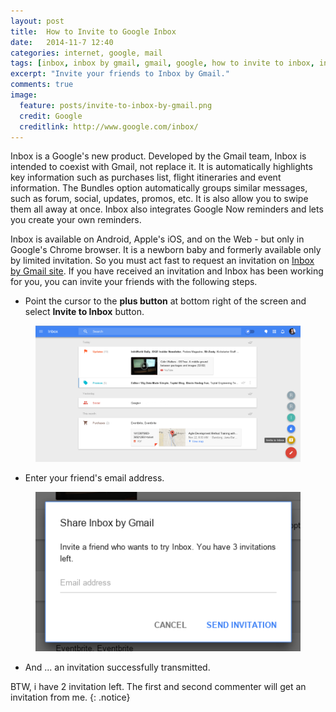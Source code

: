 ```yaml
---
layout: post
title:  How to Invite to Google Inbox
date:   2014-11-7 12:40
categories: internet, google, mail
tags: [inbox, inbox by gmail, gmail, google, how to invite to inbox, invite to inbox]
excerpt: "Invite your friends to Inbox by Gmail."
comments: true
image:
  feature: posts/invite-to-inbox-by-gmail.png
  credit: Google
  creditlink: http://www.google.com/inbox/
---
```


Inbox is a Google's new product. Developed by the Gmail team, Inbox is intended to coexist with Gmail, not replace it.
It is automatically highlights key information such as purchases list, flight itineraries and event information. The Bundles option automatically groups similar messages, such as forum, social, updates, promos, etc. It is also allow you to swipe them all away at once. Inbox also integrates Google Now reminders and lets you create your own reminders.

Inbox is available on Android, Apple's iOS, and on the Web - but only in Google's Chrome browser. It is a newborn baby and formerly available only by limited invitation. So you must act fast to request an invitation on [Inbox by Gmail site](http://www.google.com/inbox/). If you have received an invitation and Inbox has been working for you, you can invite your friends with the following steps.

* Point the cursor to the **plus button** at bottom right of the screen and select **Invite to Inbox** button.

<figure>
	<img src="/images/posts/invite-to-inbox-by-gmail-google.png" alt="How to invite to Inbox">
</figure>

* Enter your friend's email address.

<figure>
	<img src="/images/posts/invite-to-google-inbox.png" alt="How to invite to Inbox">
</figure>

* And ... an invitation successfully transmitted.

BTW, i have 2 invitation left. The first and second commenter will get an invitation from me.
{: .notice}